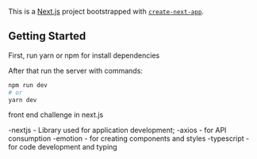 This is a [Next.js](https://nextjs.org/) project bootstrapped with [`create-next-app`](https://github.com/vercel/next.js/tree/canary/packages/create-next-app).

## Getting Started

First, run yarn or npm for install dependencies

After that run the server with commands:

```bash
npm run dev
# or
yarn dev
```

front end challenge in next.js

-nextjs - Library used for application development;
-axios - for API consumption
-emotion - for creating components and styles
-typescript - for code development and typing


